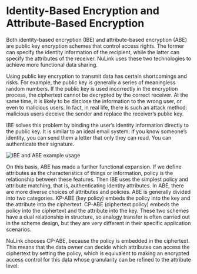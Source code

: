 # Identity-Based Encryption and Attribute-Based Encryption

Both identity-based encryption (IBE) and attribute-based encryption (ABE) are public key encryption schemes that control access rights. The former can specify the identity information of the recipient, while the latter can specify the attributes of the receiver. NuLink uses these two technologies to achieve more functional data sharing. 

Using public key encryption to transmit data has certain shortcomings and risks. For example, the public key is generally a series of meaningless random numbers. If the public key is used incorrectly in the encryption process, the ciphertext cannot be decrypted by the correct receiver. At the same time, it is likely to be disclose the information to the wrong user, or even to malicious users. In fact, in real life, there is such an attack method: malicious users deceive the sender and replace the receiver’s public key. 

IBE solves this problem by binding the user’s identity information directly to the public key. It is similar to an ideal email system: If you know someone’s identity, you can send them a letter that only they can read. You can authenticate their signature.

![IBE and ABE example usage](../miscellaneous/img/abe.png)



On this basis, ABE has made a further functional expansion. If we define attributes as the characteristics of things or information, policy is the relationship between these features. Then IBE uses the simplest policy and attribute matching, that is, authenticating identity attributes. In ABE, there are more diverse choices of attributes and policies. ABE is generally divided into two categories. KP-ABE (key policy) embeds the policy into the key and the attribute into the ciphertext. CP-ABE (ciphertext policy) embeds the policy into the ciphertext and the attribute into the key. These two schemes have a dual relationship in structure, so analogy transfer is often carried out in the scheme design, but they are very different in their specific application scenarios.

NuLink chooses CP-ABE, because the policy is embedded in the ciphertext. This means that the data owner can decide which attributes can access the ciphertext by setting the policy, which is equivalent to making an encrypted access control for this data whose granularity can be refined to the attribute level.
